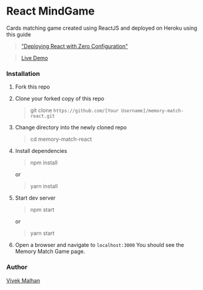 # React MindGame

Cards matching game created using ReactJS and deployed on Heroku using this guide
> ["Deploying React with Zero Configuration"](https://blog.heroku.com/deploying-react-with-zero-configuration)

> [Live Demo](https://floating-anchorage-56997.herokuapp.com/)

### Installation

1. Fork this repo

2. Clone your forked copy of this repo

   > git clone `https://github.com/[Your Username]/memory-match-react.git`

3. Change directory into the newly cloned repo

   > cd memory-match-react
     
4. Install dependencies

   > npm install

    or

   > yarn install

5. Start dev server

   > npm start

    or

   > yarn start

6. Open a browser and navigate to `localhost:3000` You should see the Memory Match Game page.

### Author

[Vivek Malhan](https://github.com/docvvk)



